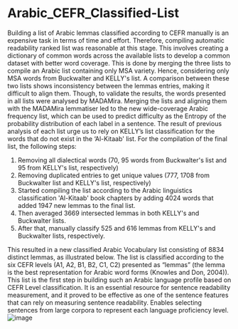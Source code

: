 # Arabic_CEFR_Classified-List
Building a list of Arabic lemmas classified according to CEFR manually is an expensive task in terms of time and effort. Therefore, compiling automatic readability ranked list was reasonable at this stage. This involves creating a dictionary of common words across the available lists to develop a common dataset with better word coverage. This is done by merging the three lists to compile an Arabic list containing only MSA variety. Hence, considering only MSA words from Buckwalter and KELLY's list. A comparison between these two lists shows inconsistency between the lemmas entries, making it difficult to align them. Though, to validate the results, the words presented in all lists were analysed by MADAMira. Merging the lists and aligning them with the MADAMira lemmatiser led to the new wide-coverage Arabic frequency list, which can be used to predict difficulty as the Entropy of the probability distribution of each label in a sentence.
The result of previous analysis of each list urge us to rely on KELLY’s list classification for the words that do not exist in the ‘Al-Kitaab' list. For the compilation of the final list, the following steps:

1. Removing all dialectical words (70, 95 words from Buckwalter's list and 95 from KELLY's list, respectively)
2.	Removing duplicated entries to get unique values (777, 1708 from Buckwalter list and KELLY's list, respectively)
3.	Started compiling the list according to the Arabic linguistics classification 'Al-Kitaab' book chapters by adding 4024 words that added 1947 new lemmas to the final list. 
4.	Then averaged 3669 intersected lemmas in both KELLY's and Buckwalter lists.
5.	 After that, manually classify 525 and 616 lemmas from KELLY's and Buckwalter lists, respectively. 

This resulted in a new classified Arabic Vocabulary list consisting of 8834 distinct lemmas, as illustrated below. The list is classified according to the six CEFR levels (A1, A2, B1, B2, C1, C2) presented as “lemmas” (the lemma is the best representation for Arabic word forms (Knowles and Don, 2004)). This list is the first step in building such an Arabic language profile based on CEFR Level classification. It is an essential resource for sentence readability measurement, and it proved to be effective as one of the sentence features that can rely on measuring sentence readability. Enables selecting sentences from large corpora to represent each language proficiency level.
![image](https://user-images.githubusercontent.com/63323128/217347229-bfddfade-6c6e-4c1c-ba99-5b6cf339eacb.png)


